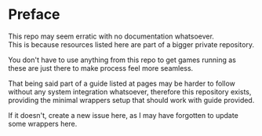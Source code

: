 # Preface

This repo may seem erratic with no documentation whatsoever.             
This is because resources listed here are part of a bigger private repository.              

You don't have to use anything from this repo to get games running as these are just there to make process feel more seamless.                

That being said part of a guide listed at pages may be harder to follow without any system integration whatsoever, therefore this repository exists, providing the minimal wrappers setup that should work with guide provided.              

If it doesn't, create a new issue here, as I may have forgotten to update some wrappers here.                
